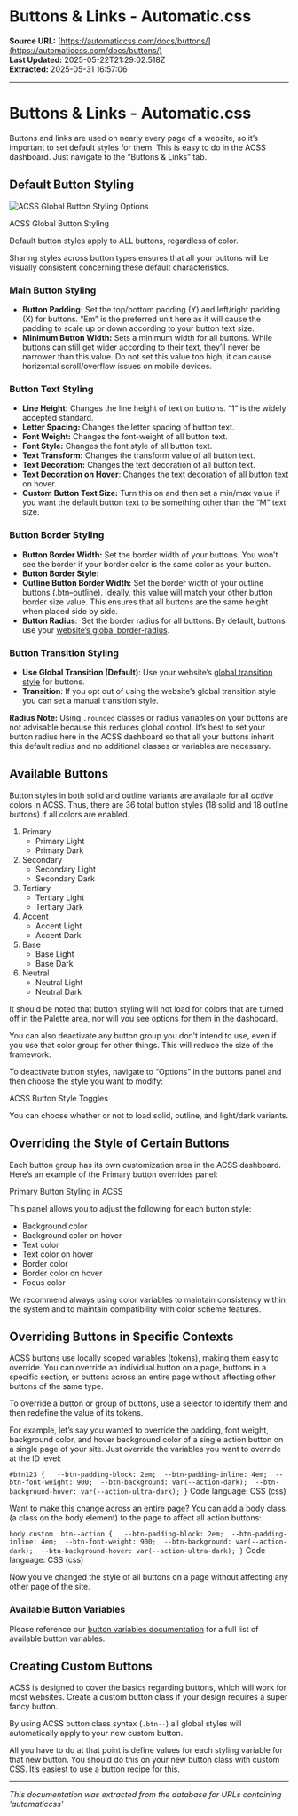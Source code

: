 # Buttons & Links - Automatic.css

**Source URL:** [https://automaticcss.com/docs/buttons/](https://automaticcss.com/docs/buttons/)  
**Last Updated:** 2025-05-22T21:29:02.518Z  
**Extracted:** 2025-05-31 16:57:06

---

# Buttons & Links - Automatic.css

Buttons and links are used on nearly every page of a website, so it’s important to set default styles for them. This is easy to do in the ACSS dashboard. Just navigate to the “Buttons & Links” tab.

## Default Button Styling

![ACSS Global Button Styling Options](https://automaticcss.com/wp-content/uploads/CleanShot-2024-05-29-at-15.42.41@2x-scaled.jpg)

ACSS Global Button Styling

Default button styles apply to ALL buttons, regardless of color.

Sharing styles across button types ensures that all your buttons will be visually consistent concerning these default characteristics.

### Main Button Styling

*   **Button Padding:** Set the top/bottom padding (Y) and left/right padding (X) for buttons. “Em” is the preferred unit here as it will cause the padding to scale up or down according to your button text size.
*   **Minimum Button Width:** Sets a minimum width for all buttons. While buttons can still get wider according to their text, they’ll never be narrower than this value. Do not set this value too high; it can cause horizontal scroll/overflow issues on mobile devices.

### Button Text Styling

*   **Line Height:** Changes the line height of text on buttons. “1” is the widely accepted standard.
*   **Letter Spacing:** Changes the letter spacing of button text.
*   **Font Weight:** Changes the font-weight of all button text.
*   **Font Style:** Changes the font style of all button text.
*   **Text Transform:** Changes the transform value of all button text.
*   **Text Decoration:** Changes the text decoration of all button text.
*   **Text Decoration on Hover**: Changes the text decoration of all button text on hover.
*   **Custom Button Text Size:** Turn this on and then set a min/max value if you want the default button text to be something other than the “M” text size.

### Button Border Styling

*   **Button Border Width:** Set the border width of your buttons. You won’t see the border if your border color is the same color as your button.
*   **Button Border Style:**
*   **Outline Button Border Width:** Set the border width of your outline buttons (.btn–outline). Ideally, this value will match your other button border size value. This ensures that all buttons are the same height when placed side by side.
*   **Button Radius**:  Set the border radius for all buttons. By default, buttons use your [website’s global border-radius](https://automaticcss.com/docs/global-border-system/).

### Button Transition Styling

*   **Use Global Transition (Default)**: Use your website’s [global transition style](https://automaticcss.com/docs/transition/) for buttons.
*   **Transition**: If you opt out of using the website’s global transition style you can set a manual transition style.

**Radius Note:** Using `.rounded` classes or radius variables on your buttons are not advisable because this reduces global control. It’s best to set your button radius here in the ACSS dashboard so that all your buttons inherit this default radius and no additional classes or variables are necessary.

## Available Buttons

Button styles in both solid and outline variants are available for all _active_ colors in ACSS. Thus, there are 36 total button styles (18 solid and 18 outline buttons) if all colors are enabled.

1.  Primary
    *   Primary Light
    *   Primary Dark
2.  Secondary
    *   Secondary Light
    *   Secondary Dark
3.  Tertiary
    *   Tertiary Light
    *   Tertiary Dark
4.  Accent
    *   Accent Light
    *   Accent Dark
5.  Base
    *   Base Light
    *   Base Dark
6.  Neutral
    *   Neutral Light
    *   Neutral Dark

It should be noted that button styling will not load for colors that are turned off in the Palette area, nor will you see options for them in the dashboard.

You can also deactivate any button group you don’t intend to use, even if you use that color group for other things. This will reduce the size of the framework.

To deactivate button styles, navigate to “Options” in the buttons panel and then choose the style you want to modify:

ACSS Button Style Toggles

You can choose whether or not to load solid, outline, and light/dark variants.

## Overriding the Style of Certain Buttons

Each button group has its own customization area in the ACSS dashboard. Here’s an example of the Primary button overrides panel:

Primary Button Styling in ACSS

This panel allows you to adjust the following for each button style:

*   Background color
*   Background color on hover
*   Text color
*   Text color on hover
*   Border color
*   Border color on hover
*   Focus color

We recommend always using color variables to maintain consistency within the system and to maintain compatibility with color scheme features.

## Overriding Buttons in Specific Contexts

ACSS buttons use locally scoped variables (tokens), making them easy to override. You can override an individual button on a page, buttons in a specific section, or buttons across an entire page without affecting other buttons of the same type.

To override a button or group of buttons, use a selector to identify them and then redefine the value of its tokens.

For example, let’s say you wanted to override the padding, font weight, background color, and hover background color of a single action button on a single page of your site. Just override the variables you want to override at the ID level:

`#btn123 {   --btn-padding-block: 2em;  --btn-padding-inline: 4em;  --btn-font-weight: 900;  --btn-background: var(--action-dark);  --btn-background-hover: var(--action-ultra-dark); }`
Code language: CSS (css)

Want to make this change across an entire page? You can add a body class (a class on the body element) to the page to affect all action buttons:

`body.custom .btn--action {   --btn-padding-block: 2em;  --btn-padding-inline: 4em;  --btn-font-weight: 900;  --btn-background: var(--action-dark);  --btn-background-hover: var(--action-ultra-dark); }`
Code language: CSS (css)

Now you’ve changed the style of all buttons on a page without affecting any other page of the site.

### Available Button Variables

Please reference our [button variables documentation](https://automaticcss.com/docs/button-variables/) for a full list of available button variables.

## Creating Custom Buttons

ACSS is designed to cover the basics regarding buttons, which will work for most websites. Create a custom button class if your design requires a super fancy button.

By using ACSS button class syntax (`.btn--`) all global styles will automatically apply to your new custom button.

All you have to do at that point is define values for each styling variable for that new button. You should do this on your new button class with custom CSS. It’s easiest to use a button recipe for this.

---

*This documentation was extracted from the database for URLs containing 'automaticcss'*

